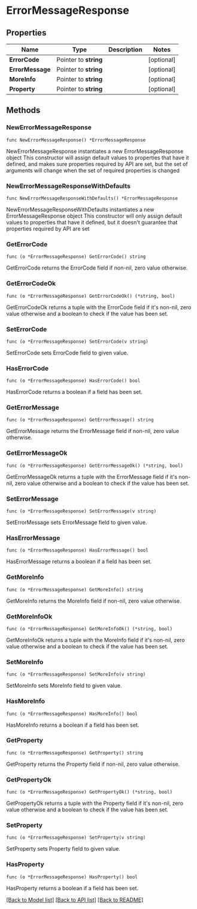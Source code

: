 # ErrorMessageResponse

## Properties

Name | Type | Description | Notes
------------ | ------------- | ------------- | -------------
**ErrorCode** | Pointer to **string** |  | [optional] 
**ErrorMessage** | Pointer to **string** |  | [optional] 
**MoreInfo** | Pointer to **string** |  | [optional] 
**Property** | Pointer to **string** |  | [optional] 

## Methods

### NewErrorMessageResponse

`func NewErrorMessageResponse() *ErrorMessageResponse`

NewErrorMessageResponse instantiates a new ErrorMessageResponse object
This constructor will assign default values to properties that have it defined,
and makes sure properties required by API are set, but the set of arguments
will change when the set of required properties is changed

### NewErrorMessageResponseWithDefaults

`func NewErrorMessageResponseWithDefaults() *ErrorMessageResponse`

NewErrorMessageResponseWithDefaults instantiates a new ErrorMessageResponse object
This constructor will only assign default values to properties that have it defined,
but it doesn't guarantee that properties required by API are set

### GetErrorCode

`func (o *ErrorMessageResponse) GetErrorCode() string`

GetErrorCode returns the ErrorCode field if non-nil, zero value otherwise.

### GetErrorCodeOk

`func (o *ErrorMessageResponse) GetErrorCodeOk() (*string, bool)`

GetErrorCodeOk returns a tuple with the ErrorCode field if it's non-nil, zero value otherwise
and a boolean to check if the value has been set.

### SetErrorCode

`func (o *ErrorMessageResponse) SetErrorCode(v string)`

SetErrorCode sets ErrorCode field to given value.

### HasErrorCode

`func (o *ErrorMessageResponse) HasErrorCode() bool`

HasErrorCode returns a boolean if a field has been set.

### GetErrorMessage

`func (o *ErrorMessageResponse) GetErrorMessage() string`

GetErrorMessage returns the ErrorMessage field if non-nil, zero value otherwise.

### GetErrorMessageOk

`func (o *ErrorMessageResponse) GetErrorMessageOk() (*string, bool)`

GetErrorMessageOk returns a tuple with the ErrorMessage field if it's non-nil, zero value otherwise
and a boolean to check if the value has been set.

### SetErrorMessage

`func (o *ErrorMessageResponse) SetErrorMessage(v string)`

SetErrorMessage sets ErrorMessage field to given value.

### HasErrorMessage

`func (o *ErrorMessageResponse) HasErrorMessage() bool`

HasErrorMessage returns a boolean if a field has been set.

### GetMoreInfo

`func (o *ErrorMessageResponse) GetMoreInfo() string`

GetMoreInfo returns the MoreInfo field if non-nil, zero value otherwise.

### GetMoreInfoOk

`func (o *ErrorMessageResponse) GetMoreInfoOk() (*string, bool)`

GetMoreInfoOk returns a tuple with the MoreInfo field if it's non-nil, zero value otherwise
and a boolean to check if the value has been set.

### SetMoreInfo

`func (o *ErrorMessageResponse) SetMoreInfo(v string)`

SetMoreInfo sets MoreInfo field to given value.

### HasMoreInfo

`func (o *ErrorMessageResponse) HasMoreInfo() bool`

HasMoreInfo returns a boolean if a field has been set.

### GetProperty

`func (o *ErrorMessageResponse) GetProperty() string`

GetProperty returns the Property field if non-nil, zero value otherwise.

### GetPropertyOk

`func (o *ErrorMessageResponse) GetPropertyOk() (*string, bool)`

GetPropertyOk returns a tuple with the Property field if it's non-nil, zero value otherwise
and a boolean to check if the value has been set.

### SetProperty

`func (o *ErrorMessageResponse) SetProperty(v string)`

SetProperty sets Property field to given value.

### HasProperty

`func (o *ErrorMessageResponse) HasProperty() bool`

HasProperty returns a boolean if a field has been set.


[[Back to Model list]](../README.md#documentation-for-models) [[Back to API list]](../README.md#documentation-for-api-endpoints) [[Back to README]](../README.md)


